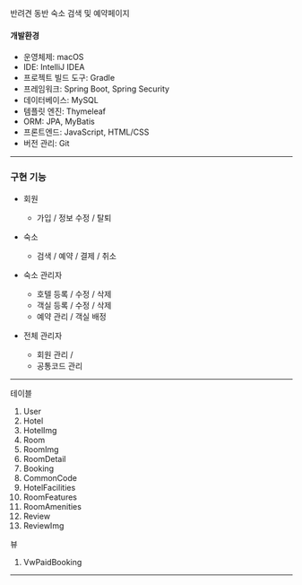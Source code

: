 반려견 동반 숙소 검색 및 예약페이지

#### 개발환경
* 운영체제:  macOS
* IDE: IntelliJ IDEA
* 프로젝트 빌드 도구: Gradle
* 프레임워크: Spring Boot, Spring Security
* 데이터베이스: MySQL
* 템플릿 엔진: Thymeleaf
* ORM: JPA, MyBatis
* 프론트엔드: JavaScript, HTML/CSS
* 버전 관리: Git
***

### 구현 기능
* 회원
  * 가입 / 정보 수정 / 탈퇴 
  
* 숙소 
  * 검색 / 예약 / 결제 / 취소
  
* 숙소 관리자
  * 호텔 등록 / 수정 / 삭제
  * 객실 등록 / 수정 / 삭제
  * 예약 관리 / 객실 배정
  
* 전체 관리자
  * 회원 관리 / 
  * 공통코드 관리

***
테이블
1. User
2. Hotel
3. HotelImg
4. Room 
5. RoomImg
6. RoomDetail
7. Booking
8. CommonCode
9. HotelFacilities
10. RoomFeatures
11. RoomAmenities
12. Review
13. ReviewImg

뷰
1. VwPaidBooking

***
